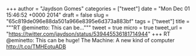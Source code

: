 
+++
author = "Jaydson Gomes"
categories = ["tweet"]
date = "Mon Dec 01 15:46:52 +0000 2014"
draft = false
slug = "65c819de096e88da501a966e8395e6d373a883bf"
tags = ["tweet"]
title = """RT @eminetto: This can be..."""
tweet = true
micro = true
tweet_url = "https://twitter.com/jaydson/status/539445536181714944"
+++
RT @eminetto: This can be huge! The Machine: A new kind of computer http://t.co/TMHEotuADB
